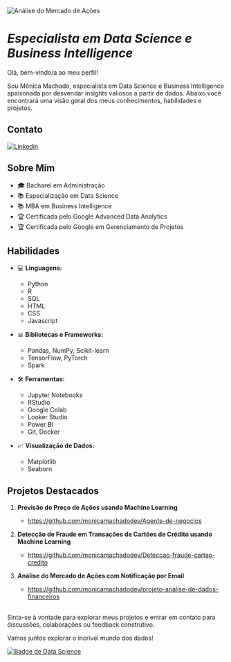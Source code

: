 ![Análise do Mercado de Ações](imagens/mercado-financeiro.gif)

# *Especialista em Data Science e Business Intelligence*

Olá, bem-vindo/a ao meu perfil! 

Sou Mônica Machado, especialista em Data Science e Business Intelligence apaixonada por desvendar insights valiosos a partir de dados. 
Abaixo você encontrará uma visão geral dos meus conhecimentos, habilidades e projetos.

## Contato
[![Linkedin](https://img.shields.io/badge/-monicaalessandra-blue?style=flat-square&logo=Linkedin&logoColor=white&link=LINK-DO-SEU-LINKEDIN)](https://www.linkedin.com/in/monicaalessandra/)

## Sobre Mim

- 🎓 Bacharel em Administração
- 📚 Especialização em Data Science
- 📚 MBA em Business Intelligence
- 🏆 Certificada pelo Google Advanced Data Analytics
- 🏆 Certificada pelo Google em Gerenciamento de Projetos
  
## Habilidades

- 💻 **Linguagens:**
  - Python
  - R
  - SQL
  - HTML
  - CSS
  - Javascript

- 📊 **Bibliotecas e Frameworks:**
  - Pandas, NumPy, Scikit-learn
  - TensorFlow, PyTorch
  - Spark

- 🛠️ **Ferramentas:**
  - Jupyter Notebooks
  - RStudio
  - Google Colab
  - Looker Studio
  - Power BI
  - Git, Docker

- 📈 **Visualização de Dados:**
  - Matplotlib
  - Seaborn

## Projetos Destacados

1. **Previsão do Preço de Ações usando Machine Learning**
   - https://github.com/monicamachadodev/Agente-de-negocios

2. **Detecção de Fraude em Transações de Cartões de Crédito usando Machine Learning**
   - https://github.com/monicamachadodev/Deteccao-fraude-cartao-credito
     
3. **Análise do Mercado de Ações com Notificação por Email**
   - https://github.com/monicamachadodev/projeto-analise-de-dados-financeiros
<br>
Sinta-se à vontade para explorar meus projetos e entrar em contato para discussões, colaborações ou feedback construtivo.

Vamos juntos explorar o incrível mundo dos dados!

[![Badge de Data Science](https://img.shields.io/badge/Data%20Science-Enthusiast-blue)](https://github.com/monicamachadodev)

